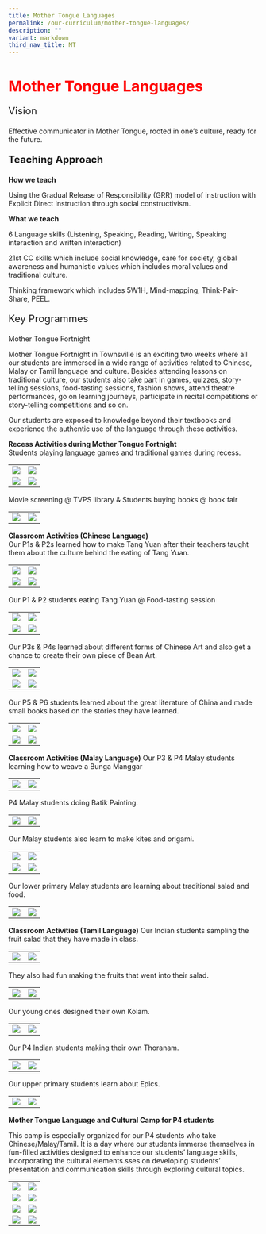 ```yaml
---
title: Mother Tongue Languages
permalink: /our-curriculum/mother-tongue-languages/
description: ""
variant: markdown
third_nav_title: MT
---
```

<h1 style="color:red;font-size:30px">Mother Tongue Languages</h1>

<p style="font-size:20px">Vision</p>Effective communicator in Mother Tongue, rooted in one’s culture, ready for the future.

<p style="font-size:20px"><strong>Teaching Approach</strong></p>

<strong>How we teach</strong>

Using the Gradual Release of Responsibility (GRR) model of instruction with Explicit Direct Instruction through social constructivism.&nbsp;

**What we teach**

6 Language skills (Listening, Speaking, Reading, Writing, Speaking interaction and written interaction)

21st CC skills which include social knowledge, care for society, global awareness and humanistic values which includes moral values and traditional culture.&nbsp;

Thinking framework which includes 5W1H, Mind-mapping, Think-Pair-Share, PEEL.

<p style="font-size:20px">Key Programmes</p>Mother Tongue Fortnight

Mother Tongue Fortnight in Townsville is an exciting two weeks where all our students are immersed in a wide range of activities related to Chinese, Malay or Tamil language and culture. Besides attending lessons on traditional culture, our students also take part in games, quizzes, story-telling sessions, food-tasting sessions, fashion shows, attend theatre performances, go on learning journeys, participate in recital competitions or story-telling competitions and so on.&nbsp;

Our students are exposed to knowledge beyond their textbooks and experience the authentic use of the language through these activities.

**Recess Activities during Mother Tongue Fortnight**<br>
Students playing language games and traditional games during recess.
<table>
<tbody>
	<tr>
		<td><img src="/images/Mother%20Tongue%20Language/mothertongue1.jpg"></td>
		<td><img src="/images/Mother%20Tongue%20Language/mothertongue3.jpg"></td>
	</tr>
		<tr>
		<td><img src="/images/Mother%20Tongue%20Language/mothertongue2.jpg"></td>
		<td><img src="/images/Mother%20Tongue%20Language/mothertongue5.jpg"></td>
	</tr>
</tbody>
</table>
Movie screening @ TVPS library  &amp; Students buying books @ book fair
<table>
<tbody>
	<tr>
		<td><img src="/images/Mother%20Tongue%20Language/mothertongue7.jpg"></td>
		<td><img src="/images/Mother%20Tongue%20Language/mothertongue9.jpg"></td>
	</tr>
</tbody>
</table>

**Classroom Activities (Chinese Language)**<br>
Our P1s &amp; P2s learned how to make Tang Yuan after their teachers taught them about the culture behind the eating of Tang Yuan.
<table>
<tbody>
	<tr>
		<td><img src="/images/Mother%20Tongue%20Language/mothertongue10.jpg"></td>
		<td><img src="/images/Mother%20Tongue%20Language/mmothertongue11.jpg"></td>
	</tr>
		<tr>
		<td><img src="/images/Mother%20Tongue%20Language/mothertongue15.jpg"></td>
		<td><img src="/images/Mother%20Tongue%20Language/mothertongue13.jpg"></td>
	</tr>
</tbody>
</table>

Our P1 &amp; P2 students eating Tang Yuan @ Food-tasting session
<table>
<tbody>
	<tr>
		<td><img src="/images/Mother%20Tongue%20Language/mothertongue12.jpg"></td>
		<td><img src="/images/Mother%20Tongue%20Language/mothertongue14.jpg"></td>
	</tr>
		<tr>
		<td><img src="/images/Mother%20Tongue%20Language/mothertongue16.jpg"></td>
		<td><img src="/images/Mother%20Tongue%20Language/mothertongue19.jpg"></td>
	</tr>
</tbody>
</table>

Our P3s &amp; P4s learned about different forms of Chinese Art and also get a chance to create their own piece of Bean Art.
<table>
<tbody>
	<tr>
		<td><img src="/images/Mother%20Tongue%20Language/mothertongue18.jpg"></td>
		<td><img src="/images/Mother%20Tongue%20Language/mothertongue17.jpg"></td>
	</tr>
		<tr>
		<td><img src="/images/Mother%20Tongue%20Language/mothertongue50.jpg"></td>
		<td><img src="/images/Mother%20Tongue%20Language/mothertongue20.jpg"></td>
	</tr>
</tbody>
</table>

Our P5 &amp; P6 students learned about the great literature of China and made small books based on the stories they have learned.
<table>
<tbody>
	<tr>
		<td><img src="/images/Mother%20Tongue%20Language/mothertongue23.jpg"></td>
		<td><img src="/images/Mother%20Tongue%20Language/mothertongue21.jpg"></td>
	</tr>
		<tr>
		<td><img src="/images/Mother%20Tongue%20Language/mothertongue22.jpg"></td>
		<td><img src="/images/Mother%20Tongue%20Language/mothertongue24.jpg"></td>
	</tr>
</tbody>
</table>

**Classroom Activities (Malay Language)**
Our P3 &amp; P4 Malay students learning how to weave a Bunga Manggar
<table>
<tbody>
	<tr>
		<td><img src="/images/Mother%20Tongue%20Language/mothertongue27.jpg"></td>
		<td><img src="/images/Mother%20Tongue%20Language/mothertongue26.jpg"></td>
	</tr>
</tbody>
</table>

P4 Malay students doing Batik Painting.
<table>
<tbody>
	<tr>
		<td><img src="/images/Mother%20Tongue%20Language/mothertongue25.jpg"></td>
		<td><img src="/images/Mother%20Tongue%20Language/mothertongue28.jpg"></td>
	</tr>
</tbody>
</table>

Our Malay students also learn to make kites and origami.
<table>
<tbody>
	<tr>
		<td><img src="/images/Mother%20Tongue%20Language/mothertongue30.jpg"></td>
		<td><img src="/images/Mother%20Tongue%20Language/mothertongue31.jpg"></td>
	</tr>
		<tr>
		<td><img src="/images/Mother%20Tongue%20Language/mothertongue29.jpg"></td>
		<td><img src="/images/Mother%20Tongue%20Language/mothertongue32.jpg"></td>
	</tr>
</tbody>
</table>

Our lower primary Malay students are learning about traditional salad and food.
<table>
<tbody>
	<tr>
		<td><img src="/images/Mother%20Tongue%20Language/mothertongue35.jpg"></td>
		<td><img src="/images/Mother%20Tongue%20Language/mothertongue34.jpg"></td>
	</tr>
</tbody>
</table>

**Classroom Activities (Tamil Language)**
Our Indian students sampling the fruit salad that they have made in class.
<table>
<tbody>
	<tr>
		<td><img src="/images/Mother%20Tongue%20Language/mothertongue33.jpg"></td>
		<td><img src="/images/Mother%20Tongue%20Language/mothertongue39.jpg"></td>
	</tr>
</tbody>
</table>

They also had fun making the fruits that went into their salad.
<table>
<tbody>
	<tr>
		<td><img src="/images/Mother%20Tongue%20Language/mothertongue36.jpg"></td>
		<td><img src="/images/Mother%20Tongue%20Language/mothertongue37.jpg"></td>
	</tr>
</tbody>
</table>

Our young ones designed their own Kolam.
<table>
<tbody>
	<tr>
		<td><img src="/images/Mother%20Tongue%20Language/mothertongue38.jpg"></td>
		<td><img src="/images/Mother%20Tongue%20Language/mothertongue43.jpg"></td>
	</tr>
</tbody>
</table>

Our P4 Indian students making their own Thoranam.
<table>
<tbody>
	<tr>
		<td><img src="/images/Mother%20Tongue%20Language/mothertongue40.jpg"></td>
		<td><img src="/images/Mother%20Tongue%20Language/mothertongue42.jpg"></td>
	</tr>
</tbody>
</table>

Our upper primary students learn about Epics.
<table>
<tbody>
	<tr>
		<td><img src="/images/Mother%20Tongue%20Language/mothertongue41.jpg"></td>
		<td><img src="/images/Mother%20Tongue%20Language/mothertongue44.jpg"></td>
	</tr>
</tbody>
</table>

**Mother Tongue Language and Cultural Camp for P4 students**

This camp is especially organized for our P4 students who take Chinese/Malay/Tamil. It is a day where our students immerse themselves in fun-filled activities designed to enhance our students’ language skills, incorporating the cultural elements.sses on developing students’ presentation and communication skills through exploring cultural topics.
<table>
<tbody>
	<tr>
		<td><img src="/images/Mother%20Tongue%20Language/mothertongue48.jpg"></td>
		<td><img src="/images/Mother%20Tongue%20Language/mothertongue46.jpg"></td>
	</tr>
	<tr>
		<td><img src="/images/Mother%20Tongue%20Language/mothertongue45.jpg"></td>
		<td><img src="/images/Mother%20Tongue%20Language/mothertongue47.jpg"></td>
	</tr>
	<tr>
		<td><img src="/images/Mother%20Tongue%20Language/mothertongue49.jpg"></td>
		<td><img src="/images/Mother%20Tongue%20Language/mothertongue51.jpg"></td>
	</tr>
	<tr>
		<td><img src="/images/Mother%20Tongue%20Language/mothertongue51.jpg"></td>
		<td><img src="/images/Mother%20Tongue%20Language/mothertongue53.jpg"></td>
	</tr>
	<tr>
</tr></tbody>
</table>